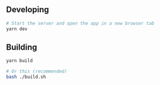 ## Developing

```bash
# Start the server and open the app in a new browser tab
yarn dev
```

## Building

```bash
yarn build

# Or this (recommended)
bash ./build.sh
```
